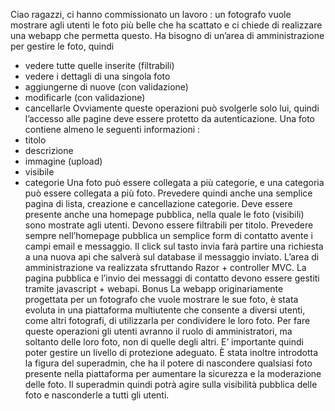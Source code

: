  Ciao ragazzi,
ci hanno commissionato un lavoro : un fotografo vuole mostrare agli utenti le foto più belle che ha scattato e ci chiede di realizzare una webapp che permetta questo.
Ha bisogno di un’area di amministrazione per gestire le foto, quindi
 - vedere tutte quelle inserite (filtrabili)
 - vedere i dettagli di una singola foto
 - aggiungerne di nuove (con validazione)
 - modificarle (con validazione)
 - cancellarle
 Ovviamente queste operazioni può svolgerle solo lui, quindi l’accesso alle pagine deve essere protetto da autenticazione.
 Una foto contiene almeno le seguenti informazioni :
 - titolo
 - descrizione
 - immagine (upload)
 - visibile
 - categorie
 Una foto può essere collegata a più categorie, e una categoria può essere collegata a più foto.
 Prevedere quindi anche una semplice pagina di lista, creazione e cancellazione categorie.
 Deve essere presente anche una homepage pubblica, nella quale le foto (visibili) sono mostrate agli utenti.
 Devono essere filtrabili per titolo.
Prevedere sempre nell’homepage pubblica un semplice form di contatto avente i campi email e messaggio.
 Il click sul tasto invia farà partire una richiesta a una nuova api che salverà sul database il messaggio inviato.
 L’area di amministrazione va realizzata sfruttando Razor + controller MVC.
 La pagina pubblica e l’invio dei messaggi di contatto devono essere gestiti tramite javascript + webapi.
 Bonus
 La webapp originariamente progettata per un fotografo che vuole mostrare le sue foto, è stata evoluta in una piattaforma multiutente che consente a diversi utenti, come altri fotografi, di utilizzarla per condividere le loro foto. Per fare queste operazioni gli utenti avranno il ruolo di amministratori, ma soltanto delle loro foto, non di quelle degli altri. E’ importante quindi poter gestire un livello di protezione adeguato.
 È stata inoltre introdotta la figura del superadmin, che ha il potere di nascondere qualsiasi foto presente nella piattaforma per aumentare la sicurezza e la moderazione delle foto.
 Il superadmin quindi potrà agire sulla visibilità pubblica delle foto e nasconderle a tutti gli utenti.

